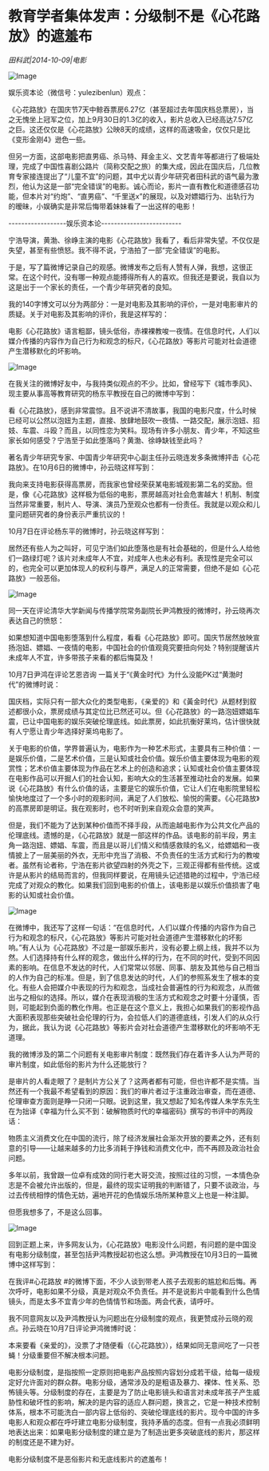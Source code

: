 # 教育学者集体发声：分级制不是《心花路放》的遮羞布

*田科武|2014-10-09|电影*

![Image](http://p2.pstatp.com/large/pgc-image/1521175007308196c958fd0)

娱乐资本论（微信号：yulezibenlun）观点：

《心花路放》在国庆节7天中鲸吞票房6.27亿（甚至超过去年国庆档总票房），当之无愧坐上冠军之位，加上9月30日的1.3亿的收入，影片总收入已经高达7.57亿之巨。这还仅仅是《心花路放》公映8天的成绩，这样的高速吸金，仅仅只是比《变形金刚4》逊色一些。

但另一方面，这部电影把直男癌、杀马特、拜金主义、文艺青年等都进行了极端处理，完成了中国性喜剧公路片（简称交配之旅）的集大成，因此在国庆后，几位教育专家接连提出了“儿童不宜”的问题，其中尤以青少年研究者田科武的语气最为激烈，他认为这是一部“完全错误”的电影。诚心而论，影片一直有教化和道德感召功能，但本片对“约炮”、“直男癌”、“千里送x”的展现，以及对嫖娼行为、出轨行为的暧昧，小娱确实是非常后悔带着妹妹看了一出这样的电影！

------------------娱乐资本论-------------------------

宁浩导演，黄渤、徐峥主演的电影《心花路放》我看了，看后非常失望。不仅仅是失望，甚至有些愤怒。我不得不说，宁浩拍了一部“完全错误”的电影。

于是，写了篇微博记录自己的观感。微博发布之后有人赞有人弹，我想，这很正常。在这个时代，没有哪一种观点能搏得所有人的喜欢。但我还是要说，我自以为这是出于一个家长的责任，一个青少年研究者的良知。

我的140字博文可以分为两部分：一是对电影及其影响的评价，一是对电影审片的质疑。关于对电影及其影响的评价，我是这样写的：

电影《心花路放》语言粗鄙，镜头低俗，赤裸裸教唆一夜情。在信息时代，人们以媒介传播的内容作为自己行为和观念的标尺，《心花路放》等影片可能对社会道德产生潜移默化的坏影响。

![Image](http://p2.pstatp.com/large/pgc-image/1521175007262bb50fe3bb6)

在我关注的微博好友中，与我持类似观点的不少。比如，曾经写下《城市季风》、现主要从事高等教育研究的杨东平教授在自己的微博中写到：

看《心花路放》，感到非常震惊。且不说讲不清故事，我国的电影尺度，什么时候已经可以公然以泡妞为主题，直接、放肆地鼓吹一夜情、一路交配，展示泡妞、招妓、车震、斗殴？而且，以同性恋为笑料。现场有许多小朋友、青少年，不知这些家长如何感受？宁浩至于如此堕落吗？黄渤、徐峥缺钱至此吗？

著名青少年研究专家、中国青少年研究中心副主任孙云晓连发多条微博抨击《心花路放》。在10月6日的微博中，孙云晓这样写到：

我向来支持电影获得高票房，而我家也曾经荣获某电影城观影第二名的奖励。但是，像《心花路放》这样极为低俗的电影，票房越高对社会危害越大！机制、制度当然非常重要，制片人、导演、演员乃至观众也都有一份责任。我就是以观众和儿童问题研究者的身份表示严重抗议的！

10月7日在评论杨东平的微博时，孙云晓这样写到：

居然还有些人为之叫好，可见宁浩们如此堕落也是有社会基础的，但是什么人给他们一路绿灯呢？该片对未成年人不宜，对成年人也未必有利。表现性是完全可以的，也完全可以更加体现人的权利与尊严，满足人的正常需要，但绝不是如《心花路放》一般恶俗。

![Image](http://p2.pstatp.com/large/pgc-image/152117500720594943e2155)

同一天在评论清华大学新闻与传播学院常务副院长尹鸿教授的微博时，孙云晓再次表达自己的愤怒：

如果想知道中国电影堕落到什么程度，看看《心花路放》即可。国庆节居然放映宣扬泡妞、嫖娼、一夜情的电影，中国社会的价值观竟究要扭向何处？特别提醒该片未成年人不宜，许多带孩子来看的都后悔莫及！

10月7日尹鸿在评论艺恩咨询 一篇关于“《黄金时代》为什么没能PK过“黄渤时代”的微博时说：

国庆档，实际只有一部大众化的类型电影，《亲爱的》和《黃金时代》从题材到叙述都很小众，票房成绩与其定位比已然还可以。但《心花路放》的一路泡妞嫖娼车震，已让中国电影的娱乐突破伦理底线。如此票房，如此抗衡好莱坞，估计很快就有人宁愿让青少年选择好莱坞电影了。

关于电影的价值，学界普遍认为，电影作为一种艺术形式，主要具有三种价值：一是娱乐价值，二是艺术价值，三是认知或社会价值。娱乐价值主要体现为电影的观赏性；艺术价值主要体现为作品在艺术上的创造和追求；认知或社会价值主要体现在电影作品可以开掘人们的社会认知，影响大众的生活甚至推动社会的发展。如果说《心花路放》有什么价值的话，主要是它的娱乐价值，它让人们在电影院里轻松愉快地度过了一个多小时的观影时间，满足了人们放松、愉悦的需要。《心花路放》的高票房即是明证。我在观影时，也不时听到来自观众会意的笑声。

但是，我们不能为了达到某种价值而不择手段，从而逾越电影作为公共文化产品的伦理底线。遗憾的是，《心花路放》就是一部这样的作品。该电影的前半段，男主角一路泡妞、嫖娼、车震，而且是以哥儿们情义和情感救赎的名义，给嫖娼和一夜情披上了一层美丽的外衣，无形中充当了消极、不负责任的生活方式和行为的教唆者。虽然有论者称，宁浩在影片欲望四射的外壳之下，三观正得都有些传统。这或许是从影片的结局而言的，但我同样要说，在用镜头记述猎艳的过程中，宁浩已经完成了对观众的教化。如果我们回到电影的价值上，该电影是以娱乐价值损害了电影的认知或社会价值。

![Image](http://p2.pstatp.com/large/pgc-image/152117500726242bffb2f69)

在微博中，我还写了这样一句话：“在信息时代，人们以媒介传播的内容作为自己行为和观念的标尺，《心花路放》等影片可能对社会道德产生潜移默化的坏影响。”有人认为《心花路放》不过是一部娱乐影片，没有必要上纲上线，我并不以为然。人们选择持有什么样的观念，做出什么样的行为，在不同的时代，受到不同因素的影响。在信息不发达的时代，人们常常以邻居、同事、朋友及其他与自己相当的人作为自己的标准。但是，到了信息发达的时代，人们的参照系发生了根本的变化。有些人会把媒介中表现的行为和观念，当成社会普遍性的行为和观念，从而做出与之相似的选择。所以，媒介在表现消极的生活方式和观念之时要十分谨慎，否则，可能起到负面的教化作用。也正是在这个意义上，我担心如果我们的影视作品大面积表现那些突破社会伦理的行为，会拉低人们的道德底线，引发人们的从众行为，据此，我认为说《心花路放》等影片会对社会道德产生潜移默化的坏影响不无道理。

我的微博涉及的第二个问题有关电影审片制度：既然我们存在着许多人认为严苛的审片制度，如此低俗的影片为什么还能放行？

是审片的人看走眼了？是制片方公关了？这两者都有可能，但也许都不是实情。当然还有一个我最不希望看到的原因：我们的审片者过于注重政治审查，而在道德、伦理审查方面则是睁一只闭一只眼。说到这里，我又想起了知名传媒人朱学东先生在为拙译《幸福为什么买不到：破解物质时代的幸福密码》撰写的书评中的两段话：

物质主义消费文化在中国的流行，除了经济发展社会渐次开放的要素之外，还有刻意的引导——让越来越多的力比多消耗于挣钱和消费文化中，而不再顾及政治社会问题。

多年以前，我曾跟一位卓有成效的同行老大哥交流，按照过往的习惯，一本情色杂志是不会被允许出版的，但是，最终的现实证明我的判断错了，只要不谈政治，与过去传统相悖的情色无妨，遍地开花的色情娱乐场所某种意义上也是一种注脚。

但愿我想多了，不是这么回事。

![Image](http://p2.pstatp.com/large/pgc-image/15211750072721de72ecd9b)

回到正题上来，许多网友认为，《心花路放》电影没什么问题，有问题的是中国没有电影分级制度，甚至包括尹鸿教授起初也这么想。尹鸿教授在10月3日的一篇微博中这样写到：

在我评#心花路放 #的微博下面，不少人谈到带老人孩子去观影的尴尬和后悔。再次呼吁，电影如果不分级，真是对观众不负责任。并不是说影片中能看到什么色情镜头，而是太多不宜青少年的色情情节和场面。两会代表，请呼吁。

我不同意网友以及尹鸿教授认为问题出在分级制度的观点，我更赞成孙云晓的观点。孙云晓在10月7日评论尹鸿微博时说：

本来要看《亲爱的》，没票了才随便看（《心花路放》），结果如同无意间吃了一只苍蝇！分级重要但不解决根本问题。

电影分级制度，是指按照一定原则把电影产品按照内容划分成若干级，给每一级规定好允许面对的群众群。电影分级，通常涉及的是粗语及暴力、裸体、性关系、恐怖镜头等。分级制度的存在，主要是为了防止电影镜头和语言对未成年孩子产生威胁性和破坏性的影响，解决的是内容的适应人群问题，换言之，它是一种技术控制体系，根本不可能洗白一部内容上低俗的、突破伦理底线的影片。现今中国的许多电影人和观众都在呼吁建立电影分级制度，我持矛盾的态度。但有一点我必须鲜明地表达出来：如果电影分级制度的建立是为了制造出更多突破底线的影片，那这样的制度还是不建为好。

电影分级制度不是恶俗影片和无底线影片的遮羞布！

